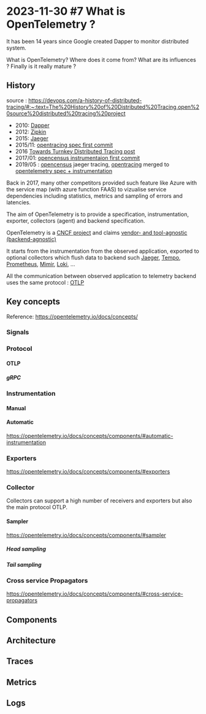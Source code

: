 # 2023-11-30 #7 What is OpenTelemetry ?

It has been 14 years since Google created Dapper to monitor distributed system.

What is OpenTelemetry? Where does it come from? What are its influences ? Finally is it really mature ?

## History
source : https://devops.com/a-history-of-distributed-tracing/#:~:text=The%20History%20of%20Distributed%20Tracing,open%20source%20distributed%20tracing%20project

- 2010: [Dapper](https://research.google/pubs/pub36356/)
- 2012: [Zipkin](https://www.uber.com/en-FR/blog/distributed-tracing/)
- 2015: [Jaeger](https://www.jaegertracing.io/)
- 2015/11: [opentracing spec first commit](https://github.com/opentracing/opentracing-go/commit/eab1a36e622e49f29d348dc39bc03730ae228b72)
- 2016 [Towards Turnkey Distributed Tracing post](https://medium.com/opentracing/towards-turnkey-distributed-tracing-5f4297d1736)
- 2017/01: [opencensus instrumentaion first commit](https://github.com/census-instrumentation/opencensus-go/commit/304ea252d1c39e8aecc84d1bb608c806ff25bfb3)
- 2019/05 : [opencensus](https://opencensus.io/) jaeger tracing, [opentracing](https://github.com/opentracing/opentracing-go) merged to [opentelemetry spec + instrumentation](https://github.com/open-telemetry/opentelemetry-java/pull/244)

Back in 2017, many other competitors provided such feature like Azure with the service map (with azure function FAAS) to vizualise service dependencies including statistics, metrics and sampling of errors and latencies.

The aim of OpenTelemetry is to provide a specification, instrumentation, exporter, collectors (agent) and backend specification.

OpenTelemetry is a [CNCF project](https://www.cncf.io/) and claims [vendor- and tool-agnostic (backend-agnostic)](https://opentelemetry.io/docs/what-is-opentelemetry/)

It starts from the instrumentation from the observed application, exported to optional collectors which flush data to backend such [Jaeger](https://www.jaegertracing.io/), [Tempo](https://grafana.com/oss/tempo/), [Prometheus](https://prometheus.io/), [Mimir](https://grafana.com/oss/mimir/), [Loki](https://grafana.com/oss/loki/), ...

All the communication between observed application to telemetry backend uses the same protocol : [OTLP](https://github.com/open-telemetry/opentelemetry-proto/tree/main/opentelemetry/proto)

## Key concepts
Reference: https://opentelemetry.io/docs/concepts/

### Signals

### Protocol

#### OTLP

##### gRPC

### Instrumentation
#### Manual
#### Automatic
https://opentelemetry.io/docs/concepts/components/#automatic-instrumentation

### Exporters
https://opentelemetry.io/docs/concepts/components/#exporters

### Collector

Collectors can support a high number of receivers and exporters but also the main protocol OTLP.

#### Sampler
https://opentelemetry.io/docs/concepts/components/#sampler
##### Head sampling
##### Tail sampling

### Cross service Propagators
https://opentelemetry.io/docs/concepts/components/#cross-service-propagators

## Components



## Architecture

## Traces

## Metrics

## Logs